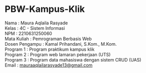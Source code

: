 # PBW-Kampus-Klik
Nama           : Maura Aqlaila Rasyade <br>
Kelas          : 4C - Sistem Informasi <br>
NPM            : 2210631250060 <br>
Mata Kuliah    : Pemrograman Berbasis Web <br>
Dosen Pengampu : Kamal Prihandani, S.Kom., M.Kom. <br>
Program 1      : Program praktikum kampus klik <br>
Program 2      : Program web lamaran pekerjaan (UTS) <br>
Program 3      : Program data mahasiswa dengan sistem CRUD (UAS) <br>
Email          : mauraaqlailarasyade13@gmail.com
